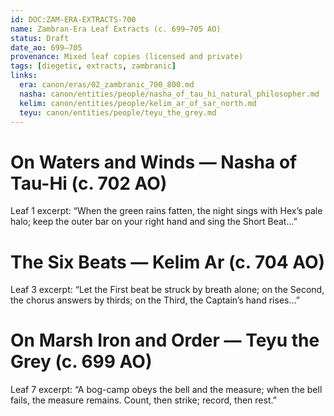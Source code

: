 ```yaml
---
id: DOC:ZAM-ERA-EXTRACTS-700
name: Zambran-Era Leaf Extracts (c. 699–705 AO)
status: Draft
date_ao: 699–705
provenance: Mixed leaf copies (licensed and private)
tags: [diegetic, extracts, zambranic]
links:
  era: canon/eras/02_zambranic_700_800.md
  nasha: canon/entities/people/nasha_of_tau_hi_natural_philosopher.md
  kelim: canon/entities/people/kelim_ar_of_sar_north.md
  teyu: canon/entities/people/teyu_the_grey.md
---
```


# On Waters and Winds — Nasha of Tau-Hi (c. 702 AO)
Leaf 1 excerpt: “When the green rains fatten, the night sings with Hex’s pale halo; keep the outer bar on your right hand and sing the Short Beat…”

# The Six Beats — Kelim Ar (c. 704 AO)
Leaf 3 excerpt: “Let the First beat be struck by breath alone; on the Second, the chorus answers by thirds; on the Third, the Captain’s hand rises…”

# On Marsh Iron and Order — Teyu the Grey (c. 699 AO)
Leaf 7 excerpt: “A bog-camp obeys the bell and the measure; when the bell fails, the measure remains. Count, then strike; record, then rest.”
